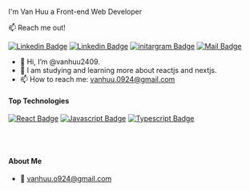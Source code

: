I'm Van Huu a Front-end Web Developer 

:mailbox: Reach me out!

[![Linkedin Badge](https://img.shields.io/badge/-TuyenLe-0e76a8?style=flat&labelColor=0e76a8&logo=facebook&logoColor=white)](https://www.facebook.com/profile.php?id=100010118567054 ) 
 [![Linkedin Badge](https://img.shields.io/badge/-TuyenLe-0e76a8?style=flat&labelColor=0e76a8&logo=linkedin&logoColor=white)](https://www.linkedin.com/in/tuyen-le-721baa200/) 
 [![initargram Badge](https://img.shields.io/badge/-@Tuyenle-e84393?style=flat&labelColor=f8a5c2&logo=instagram&logoColor=white)](https://www.instagram.com/tuyen15888/) 
 [![Mail Badge](https://img.shields.io/badge/-LeTrungTuyen-c0392b?style=flat&labelColor=c0392b&logo=gmail&logoColor=white)](mailto:nhoctengi158@gmail.com)

- 👋 Hi, I’m @vanhuu2409.
- 🤔 I am studying and learning more about reactjs and nextjs.
- 📫 How to reach me: vanhuu.0924@gmail.com

#### Top Technologies

[![React Badge](https://img.shields.io/badge/-React-61DBFB?style=for-the-badge&labelColor=black&logo=react&logoColor=61DBFB)](#) [![Javascript Badge](https://img.shields.io/badge/-Javascript-F0DB4F?style=for-the-badge&labelColor=black&logo=javascript&logoColor=F0DB4F)](#) [![Typescript Badge](https://img.shields.io/badge/-Typescript-3073C0?style=for-the-badge&labelColor=ffffff&logo=typescript&logoColor=3073C0)](#)

<br />
<br />

#### About Me
- :email: vanhuu.o924@gmail.com




